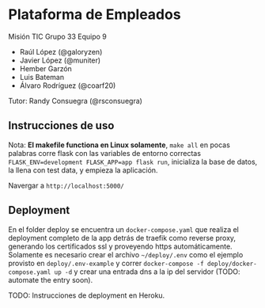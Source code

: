 # Plataforma de Empleados

Misión TIC Grupo 33 Equipo 9

- Raúl López (@galoryzen)
- Javier López (@muniter)
- Hember Garzón 
- Luis Bateman 
- Álvaro Rodríguez (@coarf20)

Tutor: Randy Consuegra (@rsconsuegra)

## Instrucciones de uso

Nota: **El makefile functiona en Linux solamente**, `make all` en pocas palabras corre flask con las variables de entorno correctas `FLASK_ENV=development FLASK_APP=app flask run`, inicializa la base de datos, la llena con test data, y empieza la aplicación.

Navergar a `http://localhost:5000/`

## Deployment

En el folder deploy se encuentra un `docker-compose.yaml` que realiza el deployment completo de la app detrás de traefik como reverse proxy, generando los certificados ssl y proveyendo https automáticamente. Solamente es necesario crear el archivo `~/deploy/.env` como el ejemplo provisto en `deploy/.env-example` y correr `docker-compose -f deploy/docker-compose.yaml up -d` y crear una entrada dns a la ip del servidor (TODO: automate the entry soon).

TODO: Instrucciones de deployment en Heroku.
